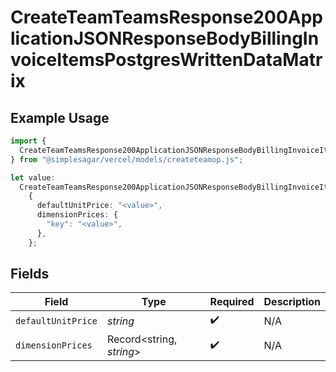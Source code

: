# CreateTeamTeamsResponse200ApplicationJSONResponseBodyBillingInvoiceItemsPostgresWrittenDataMatrix

## Example Usage

```typescript
import {
  CreateTeamTeamsResponse200ApplicationJSONResponseBodyBillingInvoiceItemsPostgresWrittenDataMatrix,
} from "@simplesagar/vercel/models/createteamop.js";

let value:
  CreateTeamTeamsResponse200ApplicationJSONResponseBodyBillingInvoiceItemsPostgresWrittenDataMatrix =
    {
      defaultUnitPrice: "<value>",
      dimensionPrices: {
        "key": "<value>",
      },
    };
```

## Fields

| Field                    | Type                     | Required                 | Description              |
| ------------------------ | ------------------------ | ------------------------ | ------------------------ |
| `defaultUnitPrice`       | *string*                 | :heavy_check_mark:       | N/A                      |
| `dimensionPrices`        | Record<string, *string*> | :heavy_check_mark:       | N/A                      |